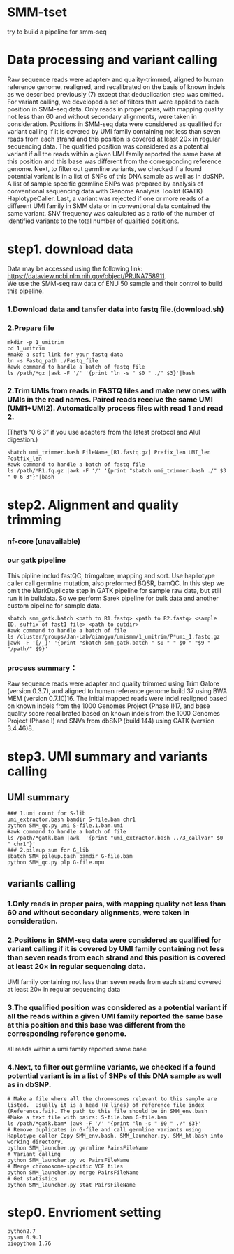 # SMM-tset
try to build a pipeline for smm-seq
# Data processing and variant calling
Raw sequence reads were adapter- and quality-trimmed, aligned to human reference genome, realigned, and recalibrated on the basis of known indels as we described previously (7) except that deduplication step was omitted.
For variant calling, we developed a set of filters that were applied to each position in SMM-seq data. Only reads in proper pairs, with mapping quality not less than 60 and without secondary alignments, were taken in consideration. Positions in SMM-seq data were considered as qualified for variant calling if it is covered by UMI family containing not less than seven reads from each strand and this position is covered at least 20× in regular sequencing data. The qualified position was considered as a potential variant if all the reads within a given UMI family reported the same base at this position and this base was different from the corresponding reference genome. Next, to filter out germline variants, we checked if a found potential variant is in a list of SNPs of this DNA sample as well as in dbSNP. A list of sample specific germline SNPs was prepared by analysis of conventional sequencing data with Genome Analysis Toolkit (GATK) HaplotypeCaller. Last, a variant was rejected if one or more reads of a different UMI family in SMM data or in conventional data contained the same variant. SNV frequency was calculated as a ratio of the number of identified variants to the total number of qualified positions.
# step1. download data
Data may be accessed using the following link: https://dataview.ncbi.nlm.nih.gov/object/PRJNA758911.  
We use the SMM-seq raw data of ENU 50 sample and their control to build this pipeline.
### 1.Download data and tansfer data into fastq file.(download.sh)
### 2.Prepare file 
```
mkdir -p 1_umitrim
cd 1_umitrim
#make a soft link for your fastq data
ln -s Fastq_path ./Fastq_file
#awk command to handle a batch of fastq file
ls /path/*gz |awk -F '/' '{print "ln -s " $0 " ./" $3}'|bash
```
### 2.Trim UMIs from reads in FASTQ files and make new ones with UMIs in the read names. Paired reads receive the same UMI (UMI1+UMI2). Automatically process files with read 1 and read 2.
(That’s “0 6 3” if you use adapters from the latest protocol and AluI digestion.)
```
sbatch umi_trimmer.bash FileName_[R1.fastq.gz] Prefix_len UMI_len Postfix_len
#awk command to handle a batch of fastq file
ls /path/*R1.fq.gz |awk -F '/' '{print "sbatch umi_trimmer.bash ./" $3 " 0 6 3"}'|bash
```

# step2. Alignment and quality trimming
### nf-core (unavailable)
### our gatk pipeline
This pipline includ fastQC, trimgalore, mapping and sort.
Use hapllotype caller call germline mutation, also preformed BQSR, bamQC.
In this step we omit the MarkDuplicate step in GATK pipeline for sample raw data, but still run it in bulkdata. So we perform Sarek pipeline for bulk data and another custom pipeline for sample data.
```
sbatch smm_gatk.batch <path to R1.fastq> <path to R2.fastq> <sample ID, suffix of fast1 file> <path to outdir>
#awk command to handle a batch of file
ls /cluster/groups/Jan-Lab/qiangyu/umismm/1_umitrim/P*umi_1.fastq.gz |awk -F '[/_]' '{print "sbatch smm_gatk.batch " $0 " " $0 " "$9 " "/path/" $9}'
```

### process summary：
Raw sequence reads were adapter and quality trimmed using Trim Galore (version 0.3.7), and aligned to human reference genome build 37 using BWA MEM (version 0.7.10)16. The initial mapped reads were indel realigned based on known indels from the 1000 Genomes Project (Phase I)17, and base quality score recalibrated based on known indels from the 1000 Genomes Project (Phase I) and SNVs from dbSNP (build 144) using GATK (version 3.4.46)8.


# step3. UMI summary and variants calling
## UMI summary
```
### 1.umi count for S-lib
umi_extractor.bash bamdir S-file.bam chr1
python SMM_qc.py umi S-file.1.bam.umi
#awk command to handle a batch of file
ls /path/*gatk.bam |awk  '{print "umi_extractor.bash ../3_callvar" $0 " chr1"}'
### 2.pileup sum for G_lib
sbatch SMM_pileup.bash bamdir G-file.bam
python SMM_qc.py plp G-file.mpu
```

## variants calling
### 1.Only reads in proper pairs, with mapping quality not less than 60 and without secondary alignments, were taken in consideration. 
### 2.Positions in SMM-seq data were considered as qualified for variant calling if it is covered by UMI family containing not less than seven reads from each strand and this position is covered at least 20× in regular sequencing data. 
UMI family containing not less than seven reads from each strand
covered at least 20× in regular sequencing data
### 3.The qualified position was considered as a potential variant if all the reads within a given UMI family reported the same base at this position and this base was different from the corresponding reference genome. 
all reads within a umi family reported same base
### 4.Next, to filter out germline variants, we checked if a found potential variant is in a list of SNPs of this DNA sample as well as in dbSNP. 
```
# Make a file where all the chromosomes relevant to this sample are listed.  Usually it is a head (N lines) of reference file index (Reference.fai). The path to this file should be in SMM_env.bash
#Make a text file with pairs: S-file.bam G-file.bam
ls /path/*gatk.bam* |awk -F '/' '{print "ln -s " $0 " ./" $3}'
# Remove duplicates in G-file and call germline variants using Haplotype caller Copy SMM_env.bash, SMM_launcher.py, SMM_ht.bash into working directory. 
python SMM_launcher.py germline PairsFileName
# Variant calling
python SMM_launcher.py vc PairsFileName
# Merge chromosome-specific VCF files
python SMM_launcher.py merge PairsFileName
# Get statistics
python SMM_launcher.py stat PairsFileName

```
# step0. Envrioment setting
```
python2.7
pysam 0.9.1
biopython 1.76
```
